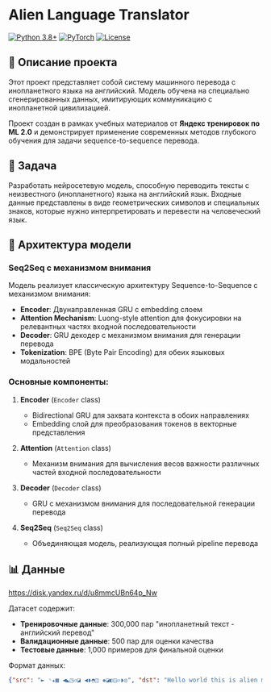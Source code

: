 # Alien Language Translator

[![Python 3.8+](https://img.shields.io/badge/python-3.8+-blue.svg)](https://www.python.org/downloads/)
[![PyTorch](https://img.shields.io/badge/PyTorch-1.9+-red.svg)](https://pytorch.org/)
[![License](https://img.shields.io/badge/license-MIT-green.svg)](LICENSE)

## 🌟 Описание проекта

Этот проект представляет собой систему машинного перевода с инопланетного языка на английский. Модель обучена на специально сгенерированных данных, имитирующих коммуникацию с инопланетной цивилизацией.

Проект создан в рамках учебных материалов от **Яндекс тренировок по ML 2.0** и демонстрирует применение современных методов глубокого обучения для задачи sequence-to-sequence перевода.

## 🎯 Задача

Разработать нейросетевую модель, способную переводить тексты с неизвестного (инопланетного) языка на английский язык. Входные данные представлены в виде геометрических символов и специальных знаков, которые нужно интерпретировать и перевести на человеческий язык.

## 🧠 Архитектура модели

### Seq2Seq с механизмом внимания

Модель реализует классическую архитектуру Sequence-to-Sequence с механизмом внимания:

- **Encoder**: Двунаправленная GRU с embedding слоем
- **Attention Mechanism**: Luong-style attention для фокусировки на релевантных частях входной последовательности
- **Decoder**: GRU декодер с механизмом внимания для генерации перевода
- **Tokenization**: BPE (Byte Pair Encoding) для обеих языковых модальностей

### Основные компоненты:

1. **Encoder** (`Encoder` class)
   - Bidirectional GRU для захвата контекста в обоих направлениях
   - Embedding слой для преобразования токенов в векторные представления

2. **Attention** (`Attention` class)
   - Механизм внимания для вычисления весов важности различных частей входной последовательности

3. **Decoder** (`Decoder` class)
   - GRU с механизмом внимания для последовательной генерации перевода

4. **Seq2Seq** (`Seq2Seq` class)
   - Объединяющая модель, реализующая полный pipeline перевода

## 📊 Данные

https://disk.yandex.ru/d/u8mmcUBn64p_Nw

Датасет содержит:
- **Тренировочные данные**: 300,000 пар "инопланетный текст - английский перевод"
- **Валидационные данные**: 500 пар для оценки качества
- **Тестовые данные**: 1,000 примеров для финальной оценки

Формат данных:
```json
{"src": "► ◝▴▦ ◀◣◳▱◪ ◀◗◓◫ ◈◪◐◫▱◗◎", "dst": "Hello world this is alien message"}
